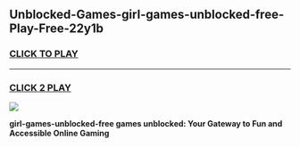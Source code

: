 
## Unblocked-Games-girl-games-unblocked-free-Play-Free-22y1b
<h3>
<a href="https://premium76.site?title=girl-games-unblocked-free&ref=19M">CLICK TO PLAY</a></h3>
<hr>

<h3>
<a href="https://premium76.site?title=girl-games-unblocked-free&ref=19M">CLICK 2 PLAY</a>
  
</h3>

<a href="https://premium76.site?title=girl-games-unblocked-free&ref=19M"><img src="https://clearcache.store/games.png"></a>


**girl-games-unblocked-free games unblocked: Your Gateway to Fun and Accessible Online Gaming**
